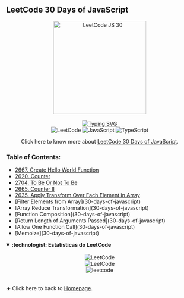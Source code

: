 ## LeetCode 30 Days of JavaScript

<div align="center">
<img src="https://assets.leetcode.com/study_plan_v2/30-days-of-javascript/cover" alt="LeetCode JS 30" width="250px">
</div>
</br>

<!-- https://github.com/denvercoder1/readme-typing-svg -->
<div align="center">
<a href="https://git.io/typing-svg"><img src="https://readme-typing-svg.demolab.com?font=Fira+Code&pause=1000&width=435&lines=LeetCode+30+Days+of+JavaScript" alt="Typing SVG" /></a>
</div>

<div align="center">
<img src="https://img.shields.io/badge/LeetCode-FFA116.svg?style=for-the-badge&logo=LeetCode&logoColor=white" alt="LeetCode">
<img src="https://img.shields.io/badge/JavaScript-F7DF1E.svg?style=for-the-badge&logo=JavaScript&logoColor=black" alt="JavaScript">
<img src="https://img.shields.io/badge/TypeScript-3178C6.svg?style=for-the-badge&logo=TypeScript&logoColor=white" alt="TypeScript">

Click here to know more about [LeetCode 30 Days of JavaScript](https://leetcode.com/studyplan/30-days-of-javascript/).
</div>

### Table of Contents:
- [2667. Create Hello World Function](30-days-of-javascript\2667-Create-Hello-World.md)
- [2620. Counter](30-days-of-javascript\2620-Counter.md)
- [2704. To Be Or Not To Be](30-days-of-javascript\2704-To-Be-Or-Not-To-Be.md)
- [2665. Counter II](30-days-of-javascript\2665-counter-ii.md)
- [2635. Apply Transform Over Each Element in Array](30-days-of-javascript\2635-apply-transform-over-each-element-in-array.md)
- [Filter Elements from Array](30-days-of-javascript\)
- [Array Reduce Transformation](30-days-of-javascript\)
- [Function Composition](30-days-of-javascript\)
- [Return Length of Arguments Passed](30-days-of-javascript\)
- [Allow One Function Call](30-days-of-javascript\)
- [Memoize](30-days-of-javascript\)

<!-- LEETCODE -->
<details open>
<summary> <b> :technologist: Estatísticas do LeetCode </b> </summary>
</br>
<div align="center">
<!-- LEETCODE https://github.com/songquanpeng/stats-cards --->
<img src="https://stats.justsong.cn/api/leetcode?username=mayannait&cn=true&theme=onedark" alt="LeetCode">
</br>
<!-- LEETCODE https://github.com/JacobLinCool/LeetCode-Stats-Card --->
<img src="https://leetcard.jacoblin.cool/mayannait?ext=activity" alt="LeetCode">
</br>
<!-- https://leetcode-stats.vercel.app -->
<img src="https://leetcode-stats.vercel.app/api?username=mayannait&theme=Dark" alt="leetcode">
</div>
</details>

</br>

:airplane: Click here to back to [Homepage](https://github.com/mayannaoliveira/leetcode-daily-coding).